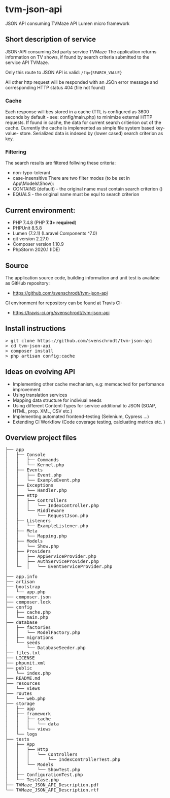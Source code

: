 # tvm-json-api
JSON API consuming TVMaze API  Lumen micro framework


## Short description of service

JSON-API consuming 3rd party service TVMaze
The application returns information on TV shows, if found by search criteria submitted to the service API TVMaze.

Only this route to JSON API is valid:
<code>/?q={SEARCH_VALUE}</code>

All other http request will be responded with an JSOn error message and corresponding HTTP status 404 (file not found)

### Cache
Each response will bes stored in a cache (TTL is configured as 3600 seconds by default  - see: config/main.php) to minimize external HTTP requests. If found in cache, the data for current search critierion out of the cache. Currently the cache is implemented as simple file system based key-value- store.  Serialized data is indexed by (lower cased) search criterion as key.


### Filtering
The search results are filtered follwing these criteria:
- non-typo-tolerant
- case-insensitive
There are two filter modes (to be set in  App\Models\Show):
- CONTAINS (default) - the original name must contain search criterion ()
- EQUALS - the original name must be equl to search criterion

## Current environment:
- PHP 7.4.8 (PHP <b>7.3+ required</b>)
- PHPUnit 8.5.8
- Lumen (7.2.1) (Laravel Components ^7.0)
- git version 2.27.0
- Composer version 1.10.9
- PhpStorm 2020.1 (IDE)

## Source 
The application source code, building information and unit test is availabe as GitHub repository:

- https://github.com/svenschrodt/tvm-json-api

CI environment for repository can be found at Travis CI:

- https://travis-ci.org/svenschrodt/tvm-json-api 

## Install instructions
<pre>
> git clone https://github.com/svenschrodt/tvm-json-api
> cd tvm-json-api
> composer install
> php artisan config:cache
</pre>

## Ideas on evolving API
- Implementing other cache mechanism, e.g: memcached for perfomance improvement
- Using translation services
- Mapping data structure for indiviual needs
- Using different Content-Types for service additional to JSON (SOAP, HTML, prop. XML, CSV etc.)
- Implementing automated frontend-testing (Selenium, Cypress ...)
- Extending CI Workflow (Code coverage testing, calcluating metrics etc. )

## Overview project files 

<pre>
├── app
│   ├── Console
│   │   ├── Commands
│   │   └── Kernel.php
│   ├── Events
│   │   ├── Event.php
│   │   └── ExampleEvent.php
│   ├── Exceptions
│   │   └── Handler.php
│   ├── Http
│   │   ├── Controllers
│   │   │   └── IndexController.php
│   │   └── Middleware
│   │       └── RequestJson.php
│   ├── Listeners
│   │   └── ExampleListener.php
│   ├── Meta
│   │   └── Mapping.php
│   ├── Models
│   │   └── Show.php
│   ├── Providers
│   │   ├── AppServiceProvider.php
│   │   ├── AuthServiceProvider.php
│   └─  │   └── EventServiceProvider.php
│  
├── app.info
├── artisan
├── bootstrap
│   └── app.php
├── composer.json
├── composer.lock
├── config
│   ├── cache.php
│   └── main.php
├── database
│   ├── factories
│   │   └── ModelFactory.php
│   ├── migrations
│   └── seeds
│       └── DatabaseSeeder.php
├── files.txt
├── LICENSE
├── phpunit.xml
├── public
│   └── index.php
├── README.md
├── resources
│   └── views
├── routes
│   └── web.php
├── storage
│   ├── app
│   ├── framework
│   │   ├── cache
│   │   │   └── data
│   │   └── views
│   └── logs
├── tests
│   ├── App
│   │   ├── Http
│   │   │   └── Controllers
│   │   │       └── IndexControllerTest.php
│   │   └── Models
│   │       └── ShowTest.php
│   ├── ConfigurationTest.php
│   └── TestCase.php
├── TVMaze_JSON_API_Description.pdf
└── TVMaze_JSON_API_Description.rtf

</pre>
